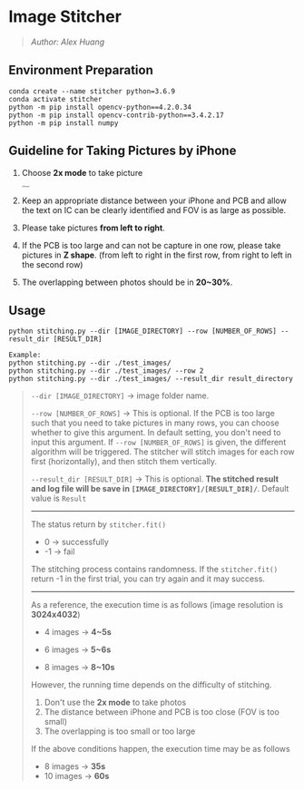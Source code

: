# Image Stitcher

> *Author: Alex Huang*



## Environment Preparation

```shell
conda create --name stitcher python=3.6.9
conda activate stitcher
python -m pip install opencv-python==4.2.0.34 
python -m pip install opencv-contrib-python==3.4.2.17
python -m pip install numpy
```



## Guideline for Taking Pictures by iPhone

1. Choose **2x mode** to take picture

    <img src="C:\Users\Alex Huang\OneDrive - McKinsey & Company\Desktop\pic.png" alt="Picture1" style="zoom: 20%;" />

2. Keep an appropriate distance between your iPhone and PCB and allow the text on IC can be clearly identified and FOV is as large as possible.

3. Please take pictures **from left to right**.

4. If the PCB is too large and can not be capture in one row, please take pictures in **Z shape**. (from left to right in the first row, from right to left in the second row)

4. The overlapping between photos should be in **20~30%**.



## Usage

```shell
python stitching.py --dir [IMAGE_DIRECTORY] --row [NUMBER_OF_ROWS] --result_dir [RESULT_DIR]

Example:
python stitching.py --dir ./test_images/
python stitching.py --dir ./test_images/ --row 2
python stitching.py --dir ./test_images/ --result_dir result_directory
```

> `--dir [IMAGE_DIRECTORY]` &rarr; image folder name.
>
> `--row [NUMBER_OF_ROWS]` &rarr; This is optional. If the PCB is too large such that you need to take pictures in many rows, you can choose whether to give this argument. In default setting, you don't need to input this argument. If `--row [NUMBER_OF_ROWS]` is given, the different algorithm will be triggered. The stitcher will stitch images for each row first (horizontally), and then stitch them vertically.
>
> `--result_dir [RESULT_DIR]` &rarr; This is optional. **The stitched result and log file will be save in `[IMAGE_DIRECTORY]/[RESULT_DIR]/`**. Default value is `Result`
>
> ---
>
> The status return by `stitcher.fit()`
>
> * 0 &rarr; successfully
> * -1 &rarr; fail
>
> The stitching process contains randomness. If the `stitcher.fit()` return -1 in the first trial, you can try again and it may success.
>
> ---
>
> As a reference, the execution time is as follows (image resolution is **3024x4032**)
>
> * 4 images &rarr; **4~5s**
>
> * 6 images &rarr; **5~6s**
>
> * 8 images &rarr; **8~10s**
>
> However, the running time depends on the difficulty of stitching.
>
> 1. Don't use the **2x mode** to take photos
> 2. The distance between iPhone and PCB is too close (FOV is too small)
> 3. The overlapping is too small or too large
>
> If the above conditions happen, the execution time may be as follows
>
> * 8 images &rarr; **35s**
> * 10 images &rarr; **60s** 

